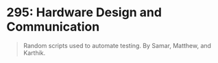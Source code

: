 # 295: Hardware Design and Communication
>Random scripts used to automate testing. By Samar, Matthew, and Karthik.